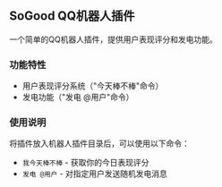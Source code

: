 ## SoGood QQ机器人插件

一个简单的QQ机器人插件，提供用户表现评分和发电功能。

### 功能特性
- 用户表现评分系统（"今天棒不棒"命令）
- 发电功能（"发电 @用户"命令）

### 使用说明
将插件放入机器人插件目录后，可以使用以下命令：

- `我今天棒不棒` - 获取你的今日表现评分
- `发电 @用户` - 对指定用户发送随机发电消息
